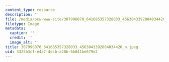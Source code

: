 ```yaml
---
content_type: resource
description: ''
file: /media/ocw-www-site/307996070_641685357328033_4563043392804034420_n.jpeg
filetype: Image
metadata:
  caption: ''
  credit: ''
  image_alt: ''
title: 307996070_641685357328033_4563043392804034420_n.jpeg
uid: 3325b3cf-e4a7-4ecb-a28b-6b841be679e2
---
```

